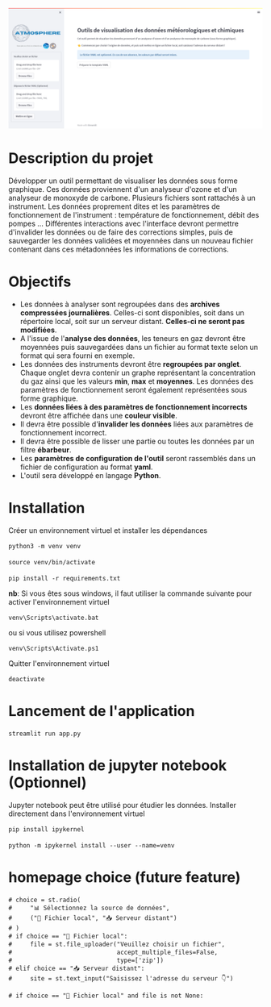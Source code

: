 ![Web App Screen](/useful/screen.png)

# Description du projet

Développer un outil permettant de visualiser les données sous forme graphique. Ces données proviennent d'un analyseur d'ozone et d'un analyseur de monoxyde de carbone.
Plusieurs fichiers sont rattachés à un instrument. Les données proprement dites et les paramètres de fonctionnement de l'instrument : température de fonctionnement, débit des pompes ...
Différentes interactions avec l'interface devront permettre d'invalider les données ou de faire des corrections simples, puis de sauvegarder les données validées et moyennées dans un nouveau fichier contenant dans ces métadonnées les informations de corrections.

# Objectifs

- Les données à analyser sont regroupées dans des **archives compressées journalières**. Celles-ci sont disponibles, soit dans un répertoire local, soit sur un serveur distant. **Celles-ci ne seront pas modifiées**.
- A l'issue de l'**analyse des données**, les teneurs en gaz devront être moyennées puis sauvegardées dans un fichier au format texte selon un format qui sera fourni en exemple.
- Les données des instruments devront être **regroupées par onglet**. Chaque onglet devra contenir un graphe représentant la concentration du gaz ainsi que les valeurs **min**, **max** et **moyennes**. Les données des paramètres de fonctionnement seront également représentées sous forme graphique.
- Les **données liées à des paramètres de fonctionnement incorrects** devront être affichée dans une **couleur visible**.
- Il devra être possible d'**invalider les données** liées aux paramètres de fonctionnement incorrect.
- Il devra être possible de lisser une partie ou toutes les données par un filtre **ébarbeur**.
- Les **paramètres de configuration de l'outil** seront rassemblés dans un fichier de configuration au format **yaml**.
- L'outil sera développé en langage **Python**.

# Installation

Créer un environnement virtuel et installer les dépendances

```	
python3 -m venv venv

source venv/bin/activate

pip install -r requirements.txt

```

**nb**: Si vous êtes sous windows, il faut utiliser la commande suivante pour activer l'environnement virtuel

```
venv\Scripts\activate.bat
```

ou si vous utilisez powershell

```
venv\Scripts\Activate.ps1
```

Quitter l'environnement virtuel

```
deactivate
```

# Lancement de l'application

```
streamlit run app.py
```

# Installation de jupyter notebook (Optionnel)

Jupyter notebook peut être utilisé pour étudier les données.
Installer directement dans l'environnement virtuel

```
pip install ipykernel

python -m ipykernel install --user --name=venv
```

# homepage choice (future feature)

```
# choice = st.radio(
#     "📊 Sélectionnez la source de données",
#     ("📁 Fichier local", "📥 Serveur distant")
# )
# if choice == "📁 Fichier local":
#     file = st.file_uploader("Veuillez choisir un fichier",
#                             accept_multiple_files=False,
#                             type=['zip'])
# elif choice == "📥 Serveur distant":
#     site = st.text_input("Saisissez l'adresse du serveur 👇")
```
  
```
# if choice == "📁 Fichier local" and file is not None:
```
